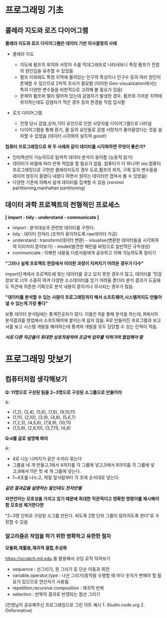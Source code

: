 # 프로그래밍 기초

## 콜레라 지도와 로즈 다이어그램
**콜레라 지도와 로즈 다이어그램은 데이터 기반 의사결정의 사례**

+ 콜레라 지도
  * 지도에 펌프의 위치와 사망자 수를 막대그래프로 나타내보니 특정 펌프가 전염의 원인임을 유추할 수 있었음
  * 펌프 이외에도 특정 지역에 몰려있는 인구의 특성이나 인구수 등의 여러 원인이 존재할 수 있으므로 2차적 조사가 필요함
  (이러한 Geo-visualization에서는 특히 다양한 변수들을 비판적으로 고려해 볼 필요가 있음)
  * 문제의 펌프와 멀리 떨어져 있는데 감염자가 발생한 경우, 펌프와 가까운 지역에 위치하는데도 감염자가 적은 경우 등의 환경을 직접 답사함
  
+ 로즈 다이어그램
  * 전쟁 당시 감염,상처,기타 요인으로 인한 사망자를 다이어그램으로 나타냄
  * 다이어그램을 통해 환기, 물 등의 요인들로 감염 사망자가 줄어들었다는 것을 설파할 수 있었음 (데이터 시각화의 설득력 good!)
  
**컴퓨터 프로그래밍으로 위 두 사례와 같이 데이터를 시각화하면 무엇이 좋은가?**
+ 인터렉션이 가능하므로 탐색적 데이터 분석이 용이함 (능동적 읽기) 
+ 데이터가 바뀜에 따라 반복 작업을 할 필요가 없음. 컴퓨터가 다 하니까! 
(ex:컴퓨터 프로그래밍으로 구현한 콜레라지도의 경우 도로,펌프의 위치, 구획 등의 변수들을 레이어 얹듯이 올렸다 내렸다 하면서 원하는 데이터만 겹쳐서 볼 수 있었음)
+ 다양한 기준에 의해서 쉽게 데이터를 집계할 수 있음 (voronoi partitioning,manhattan partitioning)

## 데이터 과학 프로젝트의 전형적인 프로세스

   **[ import - tidy - understand - communicate ]**

 + import : 분석대상과 관련한 데이터를 구한다.
 + tidy : 데이터 전처리 (조작이 용이하도록 raw데이터 가공)
 + understand : transform(데이터 변환) - visualise(변환한 데이터들을 시각화하여 이리저리 뜯어보기) - model(발견한 패턴을 바탕으로 일반적인 규칙생성)
 + communicate : 이해한 내용을 다른사람에게 공유하고 이해 가능하도록 알리기
 
 **"그러나 실제 프로젝트 현장에서 이러한 과정이 지켜지기 어려운 경우가 다수"**
 
import단계에서 프로젝트에 맞는 데이터를 갖고 있지 못한 경우가 많고, 데이터를 '민감정보'로 너무 소중히 여겨 다양한 소스데이터를 얻기 어려울 뿐더러 분석 결과가 도출돼도 직관에 의존한 기획으로 분석 내용이 묻히거나 무시되는 경우가 많음.

 **"데이터를 분석할 수 있는 사람이 프로그래밍까지 해서 소프트웨어,시스템까지도 만들어 낼 수 있는게 가장 좋다"**
 
 보통 데이터 분석팀에는 통계전공자가 많다. 이들은 R을 통해 분석을 하는데, R에서의 분석결과를 현업에서 소프트웨어에 붙이는게 쉽지 않음. R로 만들어진 프로그램과 보고서를 보고 시스템 개발을 해야하는데 통계와 개발을 모두 담당할 수 있는 인력이 적음.
 
 ***서로 다른 직군들이 최대한 상호작용하며 조금씩 업무를 익혀가며 협업해야 함***


# 프로그래밍 맛보기 
## 컴퓨터처럼 생각해보기 

**Q: 11명으로 구성된 팀을 2~3명으로 구성된 소그룹으로 만들어라**

A: 
   + (1,2), (3,4), (5,6), (7,8), (9,10,11)
   + (1,11), (2,10), (3,9), (4,8), (5,6,7) 
   + (1,2,3), (4,5,6), (7,8,9), (10,11) 
   + (1,5,9), (2,6,10), (3,7,11), (4,8) 

**Q:d를 글로 설명해 봐라**

A: 
   + 4로 나눈 나머지가 같은 수끼리 묶는다 
   + 그룹을 네 개 만들고,1에서 4까지를 각 그룹에 넣고,5에서 8까지를 각 그룹에 넣고,9에서 11은 첫 세 개 그룹에 넣는다. 
   + 1~4조를 나누고, 제일 앞사람부터 각 조에 순서대로 넣는다. 

***같은 결과값을 설명하는 말인데도 천차만별***

**자연언어는 모호성을 가지고 있기 때문에 최대한 직관적이고 명확한 명령어를 제시해야함**
**모호성 제거한다면**

"2~3명 단위로 구성된 소그룹 만든다. 되도록 2명 단위 그룹이 많아지도록 한다"로 수정할 수 있음

### 알고리즘은 작업을 하기 위한 명확하고 유한한 절차
**모듈화,재활용,재귀적 결합,추상화**

https://scratch.mit.edu 를 활용해서 코딩 로직 익혀보기 
+ sequence : 선그리기, 원 그리기 등 단순 이동과 회전
+ variable,operator,type : 나선 그리기(동작을 수행할 때 마다 숫자가 변해야 할 필요가 있으므로 연산자가 사용됨.
+ repetition,recursive composition : 재귀적 반복
+ selection : 반복의 결과로 반영되는 점선 그리기 

(진영님이 공유해주신 프로그래밍으로 그린 아트 예시 1. Studio.code.org   2. Onformative)






